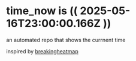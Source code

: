 # time_now is (( 2025-05-16T23:00:00.166Z ))

an automated repo that shows the currnent time

inspired by [breakingheatmap](https://github.com/breakingheatmap/breakingheatmap)